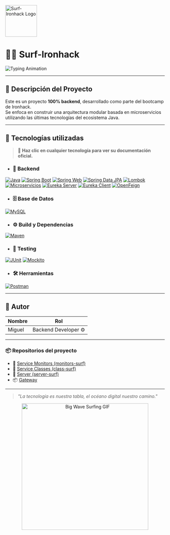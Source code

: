 <p align="left">
  <img src="https://github.com/user-attachments/assets/b32d77b1-c3e5-4989-85eb-78923226cadc" alt="Surf-Ironhack Logo" width="100" />
</p>

<h1 align="left">
  🏄‍♂️ Surf-Ironhack
</h1>

<p align="left">
  <img src="https://readme-typing-svg.herokuapp.com?font=Fira+Code&size=20&duration=4000&pause=1000&color=00BFFF&width=700&height=80&lines=Bienvenido+a+un+proyecto+de+surf+desarrollado+en+Ironhack.;%C2%A1Prep%C3%A1rate+para+cabalgar+las+olas+del+c%C3%B3digo!" alt="Typing Animation" />
</p>

---

## 🚀 Descripción del Proyecto

Este es un proyecto **100% backend**, desarrollado como parte del bootcamp de Ironhack.  
Se enfoca en construir una arquitectura modular basada en microservicios utilizando las últimas tecnologías del ecosistema Java.

---

## 🧰 Tecnologías utilizadas

> 🔎 **Haz clic en cualquier tecnología para ver su documentación oficial.**

+ ### 🔧 Backend
[![Java](https://img.shields.io/badge/Java%2021-ED8B00?style=for-the-badge&logo=openjdk&logoColor=white)](https://docs.oracle.com/en/java/javase/21/)
[![Spring Boot](https://img.shields.io/badge/Spring%20Boot-6DB33F?style=for-the-badge&logo=springboot&logoColor=white)](https://spring.io/guides/gs/spring-boot/)
[![Spring Web](https://img.shields.io/badge/Spring%20Web-6DB33F?style=for-the-badge&logo=spring&logoColor=white)](https://docs.spring.io/spring-framework/docs/current/reference/html/web.html)
[![Spring Data JPA](https://img.shields.io/badge/Spring%20Data%20JPA-6DB33F?style=for-the-badge&logo=spring&logoColor=white)](https://spring.io/projects/spring-data-jpa)
[![Lombok](https://img.shields.io/badge/Lombok-CA0C19?style=for-the-badge&logo=lombok&logoColor=white)](https://projectlombok.org/features)
[![Microservicios](https://img.shields.io/badge/Microservices-000000?style=for-the-badge&logo=microgenetics&logoColor=white)](https://microservices.io/)
[![Eureka Server](https://img.shields.io/badge/Eureka%20Server-00A8E8?style=for-the-badge&logo=spring&logoColor=white)](https://cloud.spring.io/spring-cloud-netflix/multi/multi_spring-cloud-eureka-server.html)
[![Eureka Client](https://img.shields.io/badge/Eureka%20Client-007ACC?style=for-the-badge&logo=spring&logoColor=white)](https://cloud.spring.io/spring-cloud-netflix/multi/multi_spring-cloud-eureka-client.html)
[![OpenFeign](https://img.shields.io/badge/OpenFeign-4B3263?style=for-the-badge&logo=spring&logoColor=white)](https://docs.spring.io/spring-cloud-openfeign/docs/current/reference/html/)

+ ### 🗄️ Base de Datos
[![MySQL](https://img.shields.io/badge/MySQL-4479A1?style=for-the-badge&logo=mysql&logoColor=white)](https://dev.mysql.com/doc/)

+ ### ⚙️ Build y Dependencias
[![Maven](https://img.shields.io/badge/Maven-C71A36?style=for-the-badge&logo=apachemaven&logoColor=white)](https://maven.apache.org/guides/getting-started/index.html)

+ ### 🧪 Testing
[![JUnit](https://img.shields.io/badge/JUnit-25A162?style=for-the-badge&logo=junit5&logoColor=white)](https://junit.org/junit5/docs/current/user-guide/)
[![Mockito](https://img.shields.io/badge/Mockito-00C7B7?style=for-the-badge)](https://site.mockito.org/)

+ ### 🛠 Herramientas
[![Postman](https://img.shields.io/badge/Postman-FF6C37?style=for-the-badge&logo=postman&logoColor=white)](https://learning.postman.com/)


---

## 👤 Autor

| Nombre   | Rol              |
|----------|------------------|
| Miguel   | Backend Developer ⚙️ |

---


### 📦 Repositorios del proyecto

- 🧠 [Service Monitors (monitors-surf)](https://github.com/Surf-Ironhack/Monitors)
- 🌊 [Service Classes (class-surf)](https://github.com/Surf-Ironhack/ClassSurf)
- 🪪 [Server (server-surf)](https://github.com/Surf-Ironhack/ServerSurf)
- 📦 [Gateway](https://github.com/Surf-Ironhack/GatewaySurf)

---

> _"La tecnología es nuestra tabla, el océano digital nuestro camino."_

<p align="center">
  <img src="https://media.giphy.com/media/3o7TKtnuHOHHUjR38Y/giphy.gif" alt="Big Wave Surfing GIF" width="400" />
</p>
